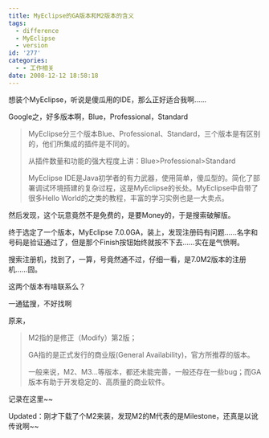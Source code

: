 ```yaml
---
title: MyEclipse的GA版本和M2版本的含义
tags:
  - difference
  - MyEclipse
  - version
id: '277'
categories:
  - - 工作相关
date: 2008-12-12 18:58:18
---
```


想装个MyEclipse，听说是傻瓜用的IDE，那么正好适合我啊……
<!-- more -->
Google之，好多版本啊，Blue，Professional，Standard

> MyEclipse分三个版本Blue、Professional、Standard，三个版本是有区别的，他们所集成的插件是不同的。
>  
> 从插件数量和功能的强大程度上讲：Blue>Professional>Standard
>  
> MyEclipse IDE是Java初学者的有力武器，使用简单，傻瓜型的。简化了部署调试环境搭建的复杂过程，这是MyEclipse的长处。MyEclipse中自带了很多Hello World的之类的教程，丰富的学习实例也是一大卖点。

然后发现，这个玩意竟然不是免费的，是要Money的，于是搜索破解版。

终于选定了一个版本，MyEclipse 7.0.0GA，装上，发现注册码有问题……名字和号码是验证通过了，但是那个Finish按钮始终就按不下去……实在是气愤啊。

搜索注册机，找到了，一算，号竟然通不过，仔细一看，是7.0M2版本的注册机……囧。

这两个版本有啥联系么？

一通猛搜，不好找啊

原来，

> M2指的是修正（Modify）第2版；
> 
> GA指的是正式发行的商业版(General Availability)，官方所推荐的版本。
> 
> 一般来说，M2、M3...等版本，都还未能完善，一般还存在一些bug；而GA版本有助于开发稳定的、高质量的商业软件。 

记录在这里~~

Updated：刚才下载了个M2来装，发现M2的M代表的是Milestone，还真是以讹传讹啊~~